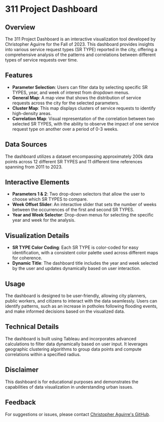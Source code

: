 # 311 Project Dashboard

## Overview

The 311 Project Dashboard is an interactive visualization tool developed by Christopher Aguirre for the Fall of 2023. This dashboard provides insights into various service request types (SR TYPE) reported in the city, offering a comprehensive analysis of the patterns and correlations between different types of service requests over time.

## Features

- **Parameter Selection**: Users can filter data by selecting specific SR TYPES, year, and week of interest from dropdown menus.
- **General Map**: A map view that shows the distribution of service requests across the city for the selected parameters.
- **Cluster Map**: This map displays clusters of service requests to identify high-density areas.
- **Correlation Map**: Visual representation of the correlation between two selected SR TYPES, with the ability to observe the impact of one service request type on another over a period of 0-3 weeks.

## Data Sources

The dashboard utilizes a dataset encompassing approximately 200k data points across 12 different SR TYPES and 11 different time references spanning from 2011 to 2023.

## Interactive Elements

- **Parameters 1 & 2**: Two drop-down selectors that allow the user to choose which SR TYPES to compare.
- **Week Offset Slider**: An interactive slider that sets the number of weeks between the occurrences of the first and second SR TYPES.
- **Year and Week Selector**: Drop-down menus for selecting the specific year and week for the analysis.

## Visualization Details

- **SR TYPE Color Coding**: Each SR TYPE is color-coded for easy identification, with a consistent color palette used across different maps for coherence.
- **Dynamic Title**: The dashboard title includes the year and week selected by the user and updates dynamically based on user interaction.

## Usage

The dashboard is designed to be user-friendly, allowing city planners, public workers, and citizens to interact with the data seamlessly. Users can identify patterns, such as an increase in potholes following flooding events, and make informed decisions based on the visualized data.

## Technical Details

The dashboard is built using Tableau and incorporates advanced calculations to filter data dynamically based on user input. It leverages geographic clustering algorithms to group data points and compute correlations within a specified radius.

## Disclaimer

This dashboard is for educational purposes and demonstrates the capabilities of data visualization in understanding urban issues.

## Feedback

For suggestions or issues, please contact [Christopher Aguirre's GitHub](https://github.com/Lizon132).
